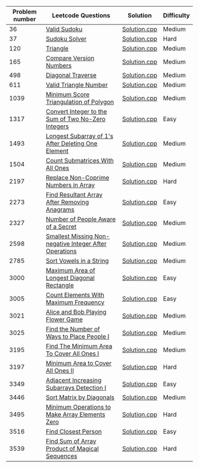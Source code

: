|Problem number| Leetcode  Questions | Solution | Difficulty|
|--------------|-------------------|----------|-----------|
|36|[Valid Sudoku](https://leetcode.com/problems/valid-sudoku/)|[Solution.cpp](36_ValidSudoku/solution.cpp)|Medium|
|37|[Sudoku Solver](https://leetcode.com/problems/sudoku-solver/)|[Solution.cpp](37_SudokuSolver/solution.cpp)|Hard|
|120|[Triangle](https://leetcode.com/problems/triangle/)|[Solution.cpp](120_Triangle/solution.cpp)|Medium|
|165|[Compare Version Numbers](https://leetcode.com/problems/compare-version-numbers/description/)|[Solution.cpp](165_CompareVersionNumbers/solution.cpp)|Medium|
|498|[Diagonal Traverse](https://leetcode.com/problems/diagonal-traverse/)|[Solution.cpp](498_DiagonalTraverse/solution.cpp)|Medium|
|611|[Valid Triangle Number](https://leetcode.com/problems/valid-triangle-number/)|[Solution.cpp](611_ValidTriangleNumber/solution.cpp)|Medium|
|1039|[Minimum Score Triangulation of Polygon](https://leetcode.com/problems/minimum-score-triangulation-of-polygon/)|[Solution.cpp](1039_MinimumScoreTriangulationofPolygon/solution.cpp)|Medium|
|1317|[Convert Integer to the Sum of Two No-Zero Integers](https://leetcode.com/problems/convert-integer-to-the-sum-of-two-no-zero-integers/)|[Solution.cpp](1317_ConvertIntegertotheSumofTwoNoZeroIntegers/solution.cpp)|Easy|
|1493|[Longest Subarray of 1's After Deleting One Element](https://leetcode.com/problems/longest-subarray-of-1s-after-deleting-one-element/)|[Solution.cpp](1493_LongestSubarrayof1'sAfterDeletingOneElement/solution.cpp)|Medium|
|1504|[Count Submatrices With All Ones](https://leetcode.com/problems/count-submatrices-with-all-ones/)|[Solution.cpp](1504_CountSubmatricesWithAllOnes/solution.cpp)|Medium|
|2197|[Replace Non-Coprime Numbers in Array](https://leetcode.com/problems/replace-non-coprime-numbers-in-array/)|[Solution.cpp](2197_ReplaceNonCoprimeNumbersinArray/solution.cpp)|Hard|
|2273|[Find Resultant Array After Removing Anagrams](https://leetcode.com/problems/find-resultant-array-after-removing-anagrams/description/)|[Solution.cpp](2273_FindResultantArrayAfterRemovingAnagrams/solution.cpp)|Easy|
|2327|[Number of People Aware of a Secret](https://leetcode.com/problems/number-of-people-aware-of-a-secret/)|[Solution.cpp](2327_NumberofPeopleAwareofaSecret/solution.cpp)|Medium|
|2598|[Smallest Missing Non-negative Integer After Operations](https://leetcode.com/problems/smallest-missing-non-negative-integer-after-operations/description/)|[Solution.cpp](2598_SmallestMissingNon-negativeIntegerAfterOperations/solution.cpp)|Medium|
|2785|[Sort Vowels in a String](https://leetcode.com/problems/sort-vowels-in-a-string/)|[Solution.cpp](2785_SortVowelsinaString/solution.cpp)|Medium|
|3000|[Maximum Area of Longest Diagonal Rectangle](https://leetcode.com/problems/maximum-area-of-longest-diagonal-rectangle/)|[Solution.cpp](3000_MaximumAreaofLongestDiagonalRectangle/solution.cpp)|Easy|
|3005|[Count Elements With Maximum Frequency](https://leetcode.com/problems/count-elements-with-maximum-frequency/)|[Solution.cpp](3005_CountElementsWithMaximumFrequency/solution.cpp)|Easy|
|3021|[Alice and Bob Playing Flower Game](https://leetcode.com/problems/alice-and-bob-playing-flower-game/)|[Solution.cpp](3021_AliceandBobPlayingFlowerGame/solution.cpp)|Medium|
|3025|[Find the Number of Ways to Place People I](https://leetcode.com/problems/find-the-number-of-ways-to-place-people-i/)|[Solution.cpp](3025_FindtheNumberofWaystoPlacePeopleI/solution.cpp)|Medium|
|3195|[Find The Minimum Area To Cover All Ones I](https://leetcode.com/problems/find-the-minimum-area-to-cover-all-ones-i/)|[Solution.cpp](3195_FindTheMinimumAreaToCoverAllOnesI/solution.cpp)|Medium|
|3197|[Minimum Area to Cover All Ones II](https://leetcode.com/problems/find-the-minimum-area-to-cover-all-ones-ii/)|[Solution.cpp](3197_FindTheMinimumAreatoCoverAllOnesII/solution.cpp)|Hard|
|3349|[Adjacent Increasing Subarrays Detection I](https://leetcode.com/problems/adjacent-increasing-subarrays-detection-i/description/)|[Solution.cpp](3349_AdjacentIncreasingSubarraysDetectionI/solution.cpp)|Easy|
|3446|[Sort Matrix by Diagonals](https://leetcode.com/problems/sort-matrix-by-diagonals/description/)|[Solution.cpp](3446_SortMatrixbyDiagonals/solution.cpp)|Medium|
|3495|[Minimum Operations to Make Array Elements Zero](https://leetcode.com/problems/minimum-operations-to-make-array-elements-zero/)|[Solution.cpp](3495_MinimumOperationstoMakeArrayElementsZero/solution.cpp)|Hard|
|3516|[Find Closest Person](https://leetcode.com/problems/find-closest-person/description/)|[Solution.cpp](3516_FindClosestPerson/solution.cpp)|Easy|
|3539|[Find Sum of Array Product of Magical Sequences](https://leetcode.com/problems/find-sum-of-array-product-of-magical-sequences/)|[Solution.cpp](3539_FindSumofArrayProductofMagicalSequences/solution.cpp)|Hard|

